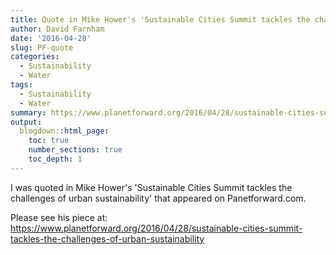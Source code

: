 ```yaml
---
title: Quote in Mike Hower's 'Sustainable Cities Summit tackles the challenges of urban sustainability'
author: David Farnham
date: '2016-04-28'
slug: PF-quote
categories:
  - Sustainability 
  - Water
tags:
  - Sustainability 
  - Water
summary: https://www.planetforward.org/2016/04/28/sustainable-cities-summit-tackles-the-challenges-of-urban-sustainability
output:
  blogdown::html_page:
    toc: true
    number_sections: true
    toc_depth: 1
---
```


I was quoted in Mike Hower's 'Sustainable Cities Summit tackles the challenges of urban sustainability' that appeared on Panetforward.com.

Please see his piece at: https://www.planetforward.org/2016/04/28/sustainable-cities-summit-tackles-the-challenges-of-urban-sustainability